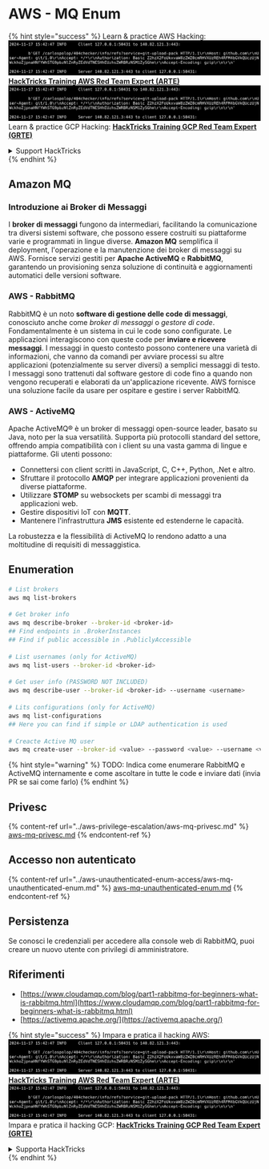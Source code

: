 # AWS - MQ Enum

{% hint style="success" %}
Learn & practice AWS Hacking:<img src="../../../.gitbook/assets/image (1).png" alt="" data-size="line">[**HackTricks Training AWS Red Team Expert (ARTE)**](https://training.hacktricks.xyz/courses/arte)<img src="../../../.gitbook/assets/image (1).png" alt="" data-size="line">\
Learn & practice GCP Hacking: <img src="../../../.gitbook/assets/image (2).png" alt="" data-size="line">[**HackTricks Training GCP Red Team Expert (GRTE)**<img src="../../../.gitbook/assets/image (2).png" alt="" data-size="line">](https://training.hacktricks.xyz/courses/grte)

<details>

<summary>Support HackTricks</summary>

* Check the [**subscription plans**](https://github.com/sponsors/carlospolop)!
* **Join the** 💬 [**Discord group**](https://discord.gg/hRep4RUj7f) or the [**telegram group**](https://t.me/peass) or **follow** us on **Twitter** 🐦 [**@hacktricks\_live**](https://twitter.com/hacktricks\_live)**.**
* **Share hacking tricks by submitting PRs to the** [**HackTricks**](https://github.com/carlospolop/hacktricks) and [**HackTricks Cloud**](https://github.com/carlospolop/hacktricks-cloud) github repos.

</details>
{% endhint %}

## Amazon MQ

### Introduzione ai Broker di Messaggi

I **broker di messaggi** fungono da intermediari, facilitando la comunicazione tra diversi sistemi software, che possono essere costruiti su piattaforme varie e programmati in lingue diverse. **Amazon MQ** semplifica il deployment, l'operazione e la manutenzione dei broker di messaggi su AWS. Fornisce servizi gestiti per **Apache ActiveMQ** e **RabbitMQ**, garantendo un provisioning senza soluzione di continuità e aggiornamenti automatici delle versioni software.

### AWS - RabbitMQ

RabbitMQ è un noto **software di gestione delle code di messaggi**, conosciuto anche come _broker di messaggi_ o _gestore di code_. Fondamentalmente è un sistema in cui le code sono configurate. Le applicazioni interagiscono con queste code per **inviare e ricevere messaggi**. I messaggi in questo contesto possono contenere una varietà di informazioni, che vanno da comandi per avviare processi su altre applicazioni (potenzialmente su server diversi) a semplici messaggi di testo. I messaggi sono trattenuti dal software gestore di code fino a quando non vengono recuperati e elaborati da un'applicazione ricevente. AWS fornisce una soluzione facile da usare per ospitare e gestire i server RabbitMQ.

### AWS - ActiveMQ

Apache ActiveMQ® è un broker di messaggi open-source leader, basato su Java, noto per la sua versatilità. Supporta più protocolli standard del settore, offrendo ampia compatibilità con i client su una vasta gamma di lingue e piattaforme. Gli utenti possono:

* Connettersi con client scritti in JavaScript, C, C++, Python, .Net e altro.
* Sfruttare il protocollo **AMQP** per integrare applicazioni provenienti da diverse piattaforme.
* Utilizzare **STOMP** su websockets per scambi di messaggi tra applicazioni web.
* Gestire dispositivi IoT con **MQTT**.
* Mantenere l'infrastruttura **JMS** esistente ed estenderne le capacità.

La robustezza e la flessibilità di ActiveMQ lo rendono adatto a una moltitudine di requisiti di messaggistica.

## Enumeration
```bash
# List brokers
aws mq list-brokers

# Get broker info
aws mq describe-broker --broker-id <broker-id>
## Find endpoints in .BrokerInstances
## Find if public accessible in .PubliclyAccessible

# List usernames (only for ActiveMQ)
aws mq list-users --broker-id <broker-id>

# Get user info (PASSWORD NOT INCLUDED)
aws mq describe-user --broker-id <broker-id> --username <username>

# Lits configurations (only for ActiveMQ)
aws mq list-configurations
## Here you can find if simple or LDAP authentication is used

# Creacte Active MQ user
aws mq create-user --broker-id <value> --password <value> --username <value> --console-access
```
{% hint style="warning" %}
TODO: Indica come enumerare RabbitMQ e ActiveMQ internamente e come ascoltare in tutte le code e inviare dati (invia PR se sai come farlo)
{% endhint %}

## Privesc

{% content-ref url="../aws-privilege-escalation/aws-mq-privesc.md" %}
[aws-mq-privesc.md](../aws-privilege-escalation/aws-mq-privesc.md)
{% endcontent-ref %}

## Accesso non autenticato

{% content-ref url="../aws-unauthenticated-enum-access/aws-mq-unauthenticated-enum.md" %}
[aws-mq-unauthenticated-enum.md](../aws-unauthenticated-enum-access/aws-mq-unauthenticated-enum.md)
{% endcontent-ref %}

## Persistenza

Se conosci le credenziali per accedere alla console web di RabbitMQ, puoi creare un nuovo utente con privilegi di amministratore.

## Riferimenti

* [https://www.cloudamqp.com/blog/part1-rabbitmq-for-beginners-what-is-rabbitmq.html](https://www.cloudamqp.com/blog/part1-rabbitmq-for-beginners-what-is-rabbitmq.html)
* [https://activemq.apache.org/](https://activemq.apache.org/)

{% hint style="success" %}
Impara e pratica il hacking AWS:<img src="../../../.gitbook/assets/image (1).png" alt="" data-size="line">[**HackTricks Training AWS Red Team Expert (ARTE)**](https://training.hacktricks.xyz/courses/arte)<img src="../../../.gitbook/assets/image (1).png" alt="" data-size="line">\
Impara e pratica il hacking GCP: <img src="../../../.gitbook/assets/image (2).png" alt="" data-size="line">[**HackTricks Training GCP Red Team Expert (GRTE)**<img src="../../../.gitbook/assets/image (2).png" alt="" data-size="line">](https://training.hacktricks.xyz/courses/grte)

<details>

<summary>Supporta HackTricks</summary>

* Controlla i [**piani di abbonamento**](https://github.com/sponsors/carlospolop)!
* **Unisciti al** 💬 [**gruppo Discord**](https://discord.gg/hRep4RUj7f) o al [**gruppo telegram**](https://t.me/peass) o **seguici** su **Twitter** 🐦 [**@hacktricks\_live**](https://twitter.com/hacktricks\_live)**.**
* **Condividi trucchi di hacking inviando PR ai** [**HackTricks**](https://github.com/carlospolop/hacktricks) e [**HackTricks Cloud**](https://github.com/carlospolop/hacktricks-cloud) repos su github.

</details>
{% endhint %}

